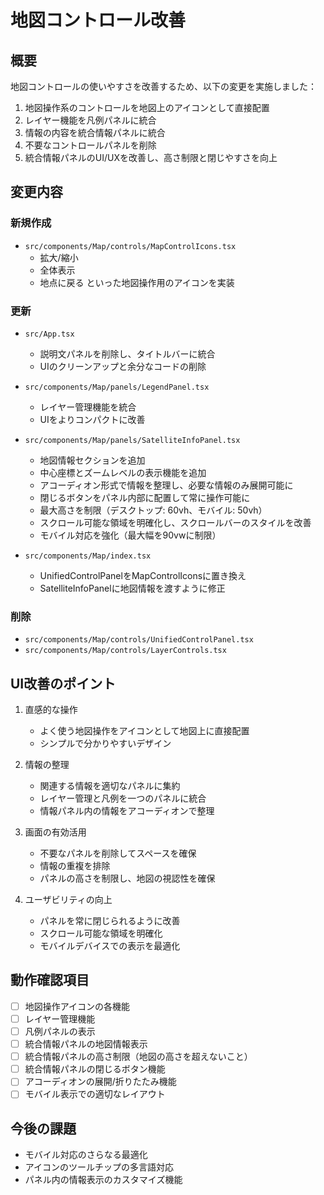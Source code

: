# 地図コントロール改善

## 概要

地図コントロールの使いやすさを改善するため、以下の変更を実施しました：

1. 地図操作系のコントロールを地図上のアイコンとして直接配置
2. レイヤー機能を凡例パネルに統合
3. 情報の内容を統合情報パネルに統合
4. 不要なコントロールパネルを削除
5. 統合情報パネルのUI/UXを改善し、高さ制限と閉じやすさを向上

## 変更内容

### 新規作成

- `src/components/Map/controls/MapControlIcons.tsx`
  - 拡大/縮小
  - 全体表示
  - 地点に戻る
  といった地図操作用のアイコンを実装

### 更新

- `src/App.tsx`
  - 説明文パネルを削除し、タイトルバーに統合
  - UIのクリーンアップと余分なコードの削除

- `src/components/Map/panels/LegendPanel.tsx`
  - レイヤー管理機能を統合
  - UIをよりコンパクトに改善

- `src/components/Map/panels/SatelliteInfoPanel.tsx`
  - 地図情報セクションを追加
  - 中心座標とズームレベルの表示機能を追加
  - アコーディオン形式で情報を整理し、必要な情報のみ展開可能に
  - 閉じるボタンをパネル内部に配置して常に操作可能に
  - 最大高さを制限（デスクトップ: 60vh、モバイル: 50vh）
  - スクロール可能な領域を明確化し、スクロールバーのスタイルを改善
  - モバイル対応を強化（最大幅を90vwに制限）

- `src/components/Map/index.tsx`
  - UnifiedControlPanelをMapControlIconsに置き換え
  - SatelliteInfoPanelに地図情報を渡すように修正

### 削除

- `src/components/Map/controls/UnifiedControlPanel.tsx`
- `src/components/Map/controls/LayerControls.tsx`

## UI改善のポイント

1. 直感的な操作
   - よく使う地図操作をアイコンとして地図上に直接配置
   - シンプルで分かりやすいデザイン

2. 情報の整理
   - 関連する情報を適切なパネルに集約
   - レイヤー管理と凡例を一つのパネルに統合
   - 情報パネル内の情報をアコーディオンで整理

3. 画面の有効活用
   - 不要なパネルを削除してスペースを確保
   - 情報の重複を排除
   - パネルの高さを制限し、地図の視認性を確保

4. ユーザビリティの向上
   - パネルを常に閉じられるように改善
   - スクロール可能な領域を明確化
   - モバイルデバイスでの表示を最適化

## 動作確認項目

- [ ] 地図操作アイコンの各機能
- [ ] レイヤー管理機能
- [ ] 凡例パネルの表示
- [ ] 統合情報パネルの地図情報表示
- [ ] 統合情報パネルの高さ制限（地図の高さを超えないこと）
- [ ] 統合情報パネルの閉じるボタン機能
- [ ] アコーディオンの展開/折りたたみ機能
- [ ] モバイル表示での適切なレイアウト

## 今後の課題

- モバイル対応のさらなる最適化
- アイコンのツールチップの多言語対応
- パネル内の情報表示のカスタマイズ機能
